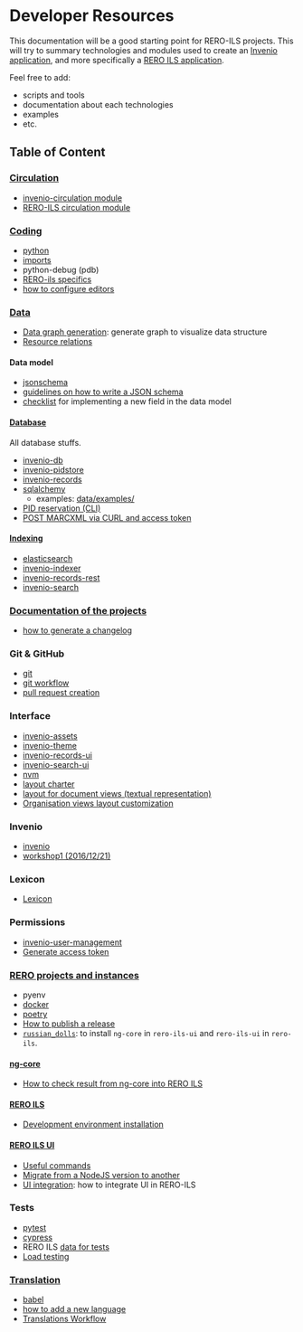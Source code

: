 # Developer Resources

This documentation will be a good starting point for RERO-ILS projects. This
will try to summary technologies and modules used to create an [Invenio
application][1], and more specifically a [RERO ILS application][2].

Feel free to add:

  * scripts and tools
  * documentation about each technologies
  * examples
  * etc.

[1]: https://invenio.readthedocs.io
[2]: https://github.com/rero/rero-ils

## Table of Content

### [Circulation](circulation/)

- [invenio-circulation module](circulation/invenio-circulation.md)
- [RERO-ILS circulation module](circulation/circulation-module.md)

### [Coding](coding/)

- [python](coding/python.md)
- [imports](coding/python-imports.md)
- python-debug (pdb)
- [RERO-ils specifics](coding/rero-ils-debug-specifics.md)
- [how to configure editors](coding/editor-configurations.md)

### [Data](data/README.md)

- [Data graph generation](data/data-graph-generation.md): generate graph to
  visualize data structure
- [Resource relations](data/resource-relations.md)

#### Data model

- [jsonschema](data/jsonschema.md)
- [guidelines on how to write a JSON schema](data/jsonschema.md#guidelines)
- [checklist](data-model-checklist.md) for implementing a new field in the
  data model


#### [Database](data/README.md#database)

All database stuffs.

- [invenio-db](data/invenio-db.md)
- [invenio-pidstore](data/invenio-pidstore.md)
- [invenio-records](data/invenio-records.md)
- [sqlalchemy](data/sqlalchemy.md)
    - examples: [data/examples/](data/examples/)
- [PID reservation (CLI)](data/pid-reservation.md)
- [POST MARCXML via CURL and access token](data/post-marcxml-curl.md)

#### [Indexing](data/README.md#indexing)

- [elasticsearch](data/elasticsearch.md)
- [invenio-indexer](data/invenio-indexer.md)
- [invenio-records-rest](data/invenio-records-rest.md)
- [invenio-search](data/invenio-search.md)

### [Documentation of the projects](documentation/README.md)

- [how to generate a changelog](documentation/generate-changelog.md)

### Git & GitHub

- [git](git-github/git.md)
- [git workflow](git-github/workflow.md)
- [pull request creation](git-github/pull-rquests.md)

### Interface

- [invenio-assets](interface/invenio-assets.md)
- [invenio-theme](interface/invenio-theme.md)
- [invenio-records-ui](interface/invenio-records-ui.md)
- [invenio-search-ui](interface/invenio-search-ui.md)
- [nvm](interface/nvm.md)
- [layout charter](interface/layout-charter.md)
- [layout for document views (textual
  representation)](interface/layout-document-views.md)
- [Organisation views layout
  customization](interface/org-layout-customization.md)

### Invenio

- [invenio](invenio/invenio.md)
- [workshop1 (2016/12/21)](invenio/workshop1.md)

### Lexicon

- [Lexicon](lexicon/lexicon.md)

### Permissions

- [invenio-user-management](permissions/invenio-user.md)
- [Generate access token](permissions/generate_oauth_token.md)

### [RERO projects and instances](rero-instances/README.md)

- pyenv
- [docker](rero-instances/docker.md)
- [poetry](rero-instances/poetry.md)
- [How to publish a release](rero-instances/release-publication.md)
- [`russian_dolls`][1]: to install `ng-core` in `rero-ils-ui` and `rero-ils-ui`
  in `rero-ils`.

[1]: https://github.com/rero/rero-ils/blob/dev/scripts/russian_dolls

#### [ng-core](rero-instances/README.md#ng-core)

- [How to check result from ng-core into RERO ILS](rero-instances/ng-core/ng-core-integration.md)

#### [RERO ILS](rero-instances/README.md#rero-ils)

- [Development environment installation](rero-instances/rero-ils/dev_installation.md)

#### [RERO ILS UI](rero-instances/README.md#rero-ils-ui)

- [Useful commands](rero-instances/useful-commands.md)
- [Migrate from a NodeJS version to another](interface/nvm.md#migration)
- [UI integration](rero-instances/rero-ils-ui/ui-integration.md):
  how to integrate UI in RERO-ILS

### Tests

- [pytest](tests/pytest.md)
- [cypress](tests/cypress.md)
- RERO ILS [data for tests](tests/data-for-tests.md)
- [Load testing](tests/load-testing/load-testing.md)

### [Translation](translations)

- [babel](translations/babel.md)
- [how to add a new language](translations/add-language.md)
- [Translations Workflow](translations/translations-workflow.md)
